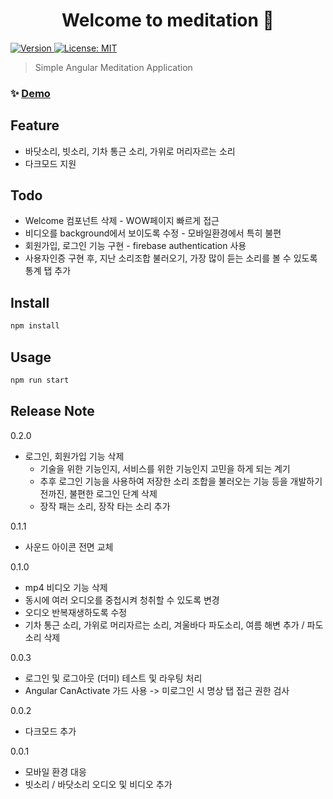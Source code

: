 <h1 align="center">Welcome to meditation 👋</h1>
<p>
  <a href="https://meditation-for-developer.firebaseapp.com/" target="_blank">
    <img alt="Version" src="https://img.shields.io/badge/meditation-0.2.0-red">
  </a>
  <a href="#" target="_blank">
    <img alt="License: MIT" src="https://img.shields.io/badge/License-MIT-yellow.svg" />
  </a>
</p>

> Simple Angular Meditation Application 

### ✨ [Demo](https://meditation-for-developer.firebaseapp.com)

## Feature

* 바닷소리, 빗소리, 기차 통근 소리, 가위로 머리자르는 소리
* 다크모드 지원

## Todo

* Welcome 컴포넌트 삭제 - WOW페이지 빠르게 접근
* 비디오를 background에서 보이도록 수정 - 모바일환경에서 특히 불편
* 회원가입, 로그인 기능 구현 - firebase authentication 사용
* 사용자인증 구현 후, 지난 소리조합 불러오기, 가장 많이 듣는 소리를 볼 수 있도록 통계 탭 추가

## Install

```sh
npm install
```

## Usage

```sh
npm run start
```

## Release Note

0.2.0
* 로그인, 회원가입 기능 삭제
  * 기술을 위한 기능인지, 서비스를 위한 기능인지 고민을 하게 되는 계기
  * 추후 로그인 기능을 사용하여 저장한 소리 조합을 불러오는 기능 등을 개발하기 전까진, 불편한 로그인 단계 삭제
  * 장작 패는 소리, 장작 타는 소리 추가

0.1.1
* 사운드 아이콘 전면 교체

0.1.0
* mp4 비디오 기능 삭제
* 동시에 여러 오디오를 중첩시켜 청취할 수 있도록 변경
* 오디오 반복재생하도록 수정
* 기차 통근 소리, 가위로 머리자르는 소리, 겨울바다 파도소리, 여름 해변 추가 / 파도 소리 삭제

0.0.3
* 로그인 및 로그아웃 (더미) 테스트 및 라우팅 처리
* Angular CanActivate 가드 사용 -> 미로그인 시 명상 탭 접근 권한 검사

0.0.2
* 다크모드 추가

0.0.1
* 모바일 환경 대응
* 빗소리 / 바닷소리 오디오 및 비디오 추가
